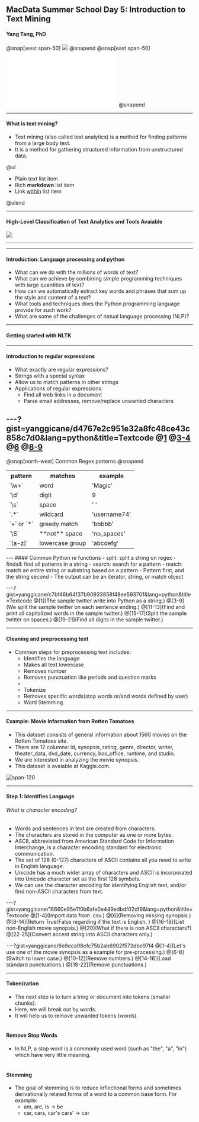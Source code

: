 ## MacData Summer School Day 5: Introduction to Text Mining
#### Yang Tang, PhD 
@snap[west span-50]
![](assets/img/bagofwords.png)
@snapend
@snap[east span-50]
![](assets/img/wordcloud.pdf)
@snapend

---
#### What is text mining?
- Text mining (also called text analytics) is a method for finding patterns from a large body text. 
- It is a method for gathering structured information from unstructured data. 

@ul

- Plain text list item
- Rich **markdown** list *item*
- Link [within](https://gitpitch.com) list item

@ulend

---
#### High-Level Classification of Text Analytics and Tools Avaiable

![](assets/img/intro_chart.png)

---

---
#### Introduction: Language processing and python
- What can we do with the millions of words of text?
- What can we achieve by combining simple programming techniques with large quantities of text?
- How can we automatically extract key words and phrases that sum up the style and content of a text?
- What tools and techniques does the Python programming language provide for such work?
- What are some of the challenges of natual language processing (NLP)?
---
#### Getting started with NLTK

---
#### Introduction to regular expressions
- What exactly are regular expressions?
- Strings with a special syntax
- Allow us to match patterns in other strings
- Applications of regular expressions:
  - Find all web links in a document
  - Parse email addresses, remove/replace unwanted characters

---?gist=yanggicane/d4767e2c951e32a8fc48ce43c858c7d0&lang=python&title=Textcode
@[1]()
@[3-4](match..)
@[6](match)
@[8-9](match)
---
@snap[north-west]
Common Regex patterns
@snapend
<table>
  <tr>
    <th>pattern</th>
    <th>matches</th>
     <th>example</th>
  </tr>
  <tr>
    <td>`\w+`</td>
    <td>word</td>
     <td>'Magic'</td>
  </tr>
  <tr class="fragment">
    <td>`\d`</td>
    <td>digit</td>
     <td>9</td>
  </tr>
  <tr class="fragment">
    <td>`\s`</td>
    <td>space</td>
     <td>' '</td>
   </tr>
  <tr class="fragment">
    <td>`.*`</td>
    <td>wildcard</td>
     <td>'username74'</td>
    </tr>
  <tr class="fragment">
    <td>`+` or `*`</td>
    <td>greedy match</td>
     <td>'bbbbb'</td> 
  </tr>
  <tr class="fragment">
    <td>`\S`</td>
    <td>**not** space</td>
     <td>'no_spaces'</td> 
  </tr>
  <tr class="fragment">
    <td>`[a-z]`</td>
    <td>lowercase group</td>
     <td>'abcdefg'</td>     
</table>
---
#### Common Python re functions
- split: split a string on regex
- findall: find all patterns in a string
- search: search for a pattern
- match: match an entire string or substring based on a pattern
- Pattern first, and the string second
- The output can be an iterator, string, or match object

---?gist=yanggicane/c7bf46b64f37b90933858f48ee593701&lang=python&title=Textcode
@[1](The sample twitter write into Python as a string.)
@[3-9](We split the sample twitter on each sentence ending.)
@[11-13](Find and print all capitalized words in the sample twitter.)
@[15-17](Split the sample twitter on spaces.)
@[19-21](Find all digits in the sample twitter.)

---
#### Cleaning and preprocessing text
- Common steps for preprocessing text includes:
  - Identifies the language
  - Makes all text lowercase
  - Removes number
  - Romoves punctuation like periods and question marks
  -
  - Tokenize
  - Removes specific words(stop words or/and words defined by user)
  - Word Stemming
---
#### Example: Movie Information from Rotten Tomatoes
- This dataset consists of general information about 1560 movies on the Rotten Tomatoes site. 
- There are 12 columns: id, synopsis, rating, genre, director, writer, theater_data, dvd_date, currency, box_office, runtime, and studio.
- We are interested in analyzing the movie synopsis. 
- This dataset is avaiable at Kaggle.com.

![span-120](assets/img/movie_data.png)


---
#### Step 1: Identifies Language
###### What is character encoding?
- Words and sentences in text are created from characters.
- The characters are stored in the computer as one or more bytes.
- ASCII, abbreviated from American Standard Code for Information Interchange, is a character encoding standard for electronic communication.
- The set of 128 (0-127) characters of ASCII contains all you need to write in English language.
- Unicode has a much wider array of characters and ASCII is incorporated into Unicode character set as the first 128 symbols.
- We can use the character encoding for identifying English text, and/or find non-ASCII characters from text.

---?gist=yanggicane/16660e95e110b6afe0e449edbdf02df9&lang=python&title=Textcode
@[1-4](Import data from .csv.)
@[6](Removing missing synopsis.)
@[8-14](Return True/False regarding if the text is English. )
@[16-18](List non-English movie synopsis.)
@[20](What if there is non ASCII characters?)
@[22-25](Convert accent string into ASCII characters only.)

---?gist=yanggicane/6e8eca98efc75b2ab6902f573dbe97f4
@[1-4](Let's use one of the movie synopsis as a example for pre-processing.)
@[6-8](Switch to lower case.)
@[10-12](Remove numbers.)
@[14-16](Load standard punctuations.)
@[18-22](Remove punctuations.)

--- 

#### Tokenization
- The next step is to turn a tring or document into tokens (smaller chunks).
- Here, we will break out by words.
- It will help us to remove unwanted tokens (words).
<br/><br/>

#### Remove Stop Words
- In NLP, a stop word is a commonly used word (such as "the", "a", "in") which have very little meaning.
<br/><br/>


#### Stemming
- The goal of stemming is to reduce inflectional forms and sometimes derivationally related forms of a word to a common base form. For example:
  - am, are, is $\rightarrow$ be
  - car, cars, car's cars' $\rightarrow$ car

